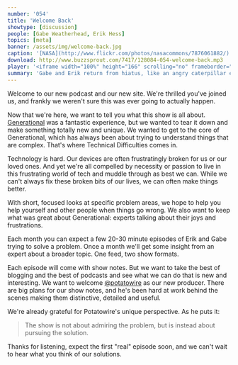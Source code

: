 ```yaml
---
number: '054'
title: 'Welcome Back'
showtype: [discussion]
people: [Gabe Weatherhead, Erik Hess]
topics: [meta]
banner: /assets/img/welcome-back.jpg
caption: '[NASA](http://www.flickr.com/photos/nasacommons/7876061882/)'
download: http://www.buzzsprout.com/7417/128084-054-welcome-back.mp3
player: '<iframe width="100%" height="166" scrolling="no" frameborder="no" src="https://w.soundcloud.com/player/?url=https%3A//api.soundcloud.com/tracks/118745425"></iframe>'
summary: 'Gabe and Erik return from hiatus, like an angry caterpillar emerging from a cocoon... with wings and stuff.'
---
```


Welcome to our new podcast and our new site. We're thrilled you've joined us, and frankly we weren't sure this was ever going to actually happen.

Now that we're here, we want to tell you what this show is all about. [Generational](http://www.70decibels.com/generational/) was a fantastic experience, but we wanted to tear it down and make something totally new and unique. We wanted to get to the core of Generational, which has always been about trying to understand things that are complex. That's where Technical Difficulties comes in.

Technology is hard. Our devices are often frustratingly broken for us or our loved ones. And yet we're all compelled by necessity or passion to live in this frustrating world of tech and muddle through as best we can. While we can't always fix these broken bits of our lives, we can often make things better. 

With short, focused looks at specific problem areas, we hope to help you help yourself and other people when things go wrong. We also want to keep what was great about Generational: experts talking about their joys and frustrations.

Each month you can expect a few 20-30 minute episodes of Erik and Gabe trying to solve a problem. Once a month we'll get some insight from an expert about a broader topic. One feed, two show formats.

Each episode will come with show notes. But we want to take the best of blogging and the best of podcasts and see what we can do that is new and interesting. We want to welcome [@potatowire](http://twitter.com/potatowire) as our new producer. There are big plans for our show notes, and he's been hard at work behind the scenes making them distinctive, detailed and useful. 

We're already grateful for Potatowire's unique perspective. As he puts it:

> The show is not about admiring the problem, but is instead about pursuing the solution.

Thanks for listening, expect the first "real" episode soon, and we can't wait to hear what you think of our solutions.